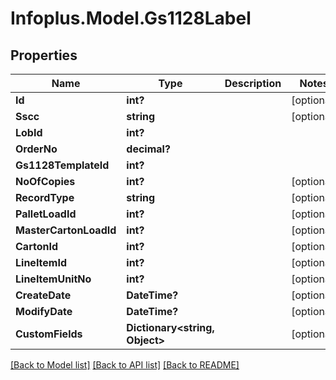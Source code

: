 # Infoplus.Model.Gs1128Label
## Properties

Name | Type | Description | Notes
------------ | ------------- | ------------- | -------------
**Id** | **int?** |  | [optional] 
**Sscc** | **string** |  | [optional] 
**LobId** | **int?** |  | 
**OrderNo** | **decimal?** |  | 
**Gs1128TemplateId** | **int?** |  | 
**NoOfCopies** | **int?** |  | [optional] 
**RecordType** | **string** |  | [optional] 
**PalletLoadId** | **int?** |  | [optional] 
**MasterCartonLoadId** | **int?** |  | [optional] 
**CartonId** | **int?** |  | [optional] 
**LineItemId** | **int?** |  | [optional] 
**LineItemUnitNo** | **int?** |  | [optional] 
**CreateDate** | **DateTime?** |  | [optional] 
**ModifyDate** | **DateTime?** |  | [optional] 
**CustomFields** | **Dictionary&lt;string, Object&gt;** |  | [optional] 

[[Back to Model list]](../README.md#documentation-for-models) [[Back to API list]](../README.md#documentation-for-api-endpoints) [[Back to README]](../README.md)

